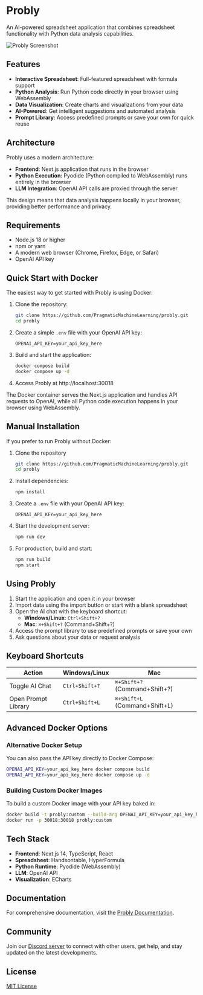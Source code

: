 # Probly

An AI-powered spreadsheet application that combines spreadsheet functionality with Python data analysis capabilities.

![Probly Screenshot](docs/docs/assets/images/probly-screenshot.png)

## Features

- **Interactive Spreadsheet**: Full-featured spreadsheet with formula support
- **Python Analysis**: Run Python code directly in your browser using WebAssembly
- **Data Visualization**: Create charts and visualizations from your data
- **AI-Powered**: Get intelligent suggestions and automated analysis
- **Prompt Library**: Access predefined prompts or save your own for quick reuse

## Architecture

Probly uses a modern architecture:

- **Frontend**: Next.js application that runs in the browser
- **Python Execution**: Pyodide (Python compiled to WebAssembly) runs entirely in the browser
- **LLM Integration**: OpenAI API calls are proxied through the server

This design means that data analysis happens locally in your browser, providing better performance and privacy.

## Requirements

- Node.js 18 or higher
- npm or yarn
- A modern web browser (Chrome, Firefox, Edge, or Safari)
- OpenAI API key

## Quick Start with Docker

The easiest way to get started with Probly is using Docker:

1. Clone the repository:
   ```bash
   git clone https://github.com/PragmaticMachineLearning/probly.git
   cd probly
   ```

2. Create a simple `.env` file with your OpenAI API key:
   ```
   OPENAI_API_KEY=your_api_key_here
   ```

3. Build and start the application:
   ```bash
   docker compose build
   docker compose up -d
   ```

4. Access Probly at http://localhost:30018

The Docker container serves the Next.js application and handles API requests to OpenAI, while all Python code execution happens in your browser using WebAssembly.

## Manual Installation

If you prefer to run Probly without Docker:

1. Clone the repository
   ```bash
   git clone https://github.com/PragmaticMachineLearning/probly.git
   cd probly
   ```

2. Install dependencies:
   ```bash
   npm install
   ```

3. Create a `.env` file with your OpenAI API key:
   ```
   OPENAI_API_KEY=your_api_key_here
   ```

4. Start the development server:
   ```bash
   npm run dev
   ```

5. For production, build and start:
   ```bash
   npm run build
   npm start
   ```

## Using Probly

1. Start the application and open it in your browser
2. Import data using the import button or start with a blank spreadsheet
3. Open the AI chat with the keyboard shortcut:
   - **Windows/Linux**: `Ctrl+Shift+?`
   - **Mac**: `⌘+Shift+?` (Command+Shift+?)
4. Access the prompt library to use predefined prompts or save your own
5. Ask questions about your data or request analysis

## Keyboard Shortcuts

| Action | Windows/Linux | Mac |
|--------|--------------|-----|
| Toggle AI Chat | `Ctrl+Shift+?` | `⌘+Shift+?` (Command+Shift+?) |
| Open Prompt Library | `Ctrl+Shift+L` | `⌘+Shift+L` (Command+Shift+L) |

## Advanced Docker Options

### Alternative Docker Setup

You can also pass the API key directly to Docker Compose:

```bash
OPENAI_API_KEY=your_api_key_here docker compose build
OPENAI_API_KEY=your_api_key_here docker compose up -d
```

### Building Custom Docker Images

To build a custom Docker image with your API key baked in:

```bash
docker build -t probly:custom --build-arg OPENAI_API_KEY=your_api_key_here .
docker run -p 30018:30018 probly:custom
```

## Tech Stack

- **Frontend**: Next.js 14, TypeScript, React
- **Spreadsheet**: Handsontable, HyperFormula
- **Python Runtime**: Pyodide (WebAssembly)
- **LLM**: OpenAI API
- **Visualization**: ECharts

## Documentation

For comprehensive documentation, visit the [Probly Documentation](https://probly-ai.readthedocs.io/en/latest/).

## Community

Join our [Discord server](https://discord.gg/S273ycM6zW) to connect with other users, get help, and stay updated on the latest developments.

## License

[MIT License](LICENSE)

